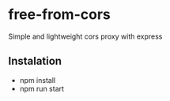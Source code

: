 # free-from-cors

Simple and lightweight cors proxy with express


## Instalation

 - npm install
 - npm run start